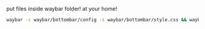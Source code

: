 put files inside waybar folder! at your home!
```bash
waybar -c waybar/bottombar/config -s waybar/bottombar/style.css && waybar
```
